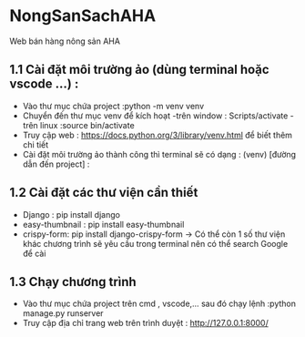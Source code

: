 # NongSanSachAHA
Web bán hàng nông sản AHA
## 1.1 Cài đặt môi trường ảo (dùng terminal hoặc vscode …) :
- Vào thư mục chứa project  :python -m venv venv
- Chuyển đến thư mục venv để kích hoạt -trên window : Scripts/activate
	     				                -trên linux :source bin/activate
- Truy cập web : https://docs.python.org/3/library/venv.html để biết thêm chi tiết 
- Cài đặt môi trường ảo thành công thì terminal sẽ có dạng : (venv) [đường dẫn đến project] :
## 1.2 Cài đặt các thư viện cần thiết
- Django : pip install django
- easy-thumbnail : pip install easy-thumbnail
- crispy-form: pip install django-crispy-form
-> Có thể còn 1 số thư viện khác chương trình sẽ yêu cầu trong terminal nên có thể search Google để cài 
## 1.3 Chạy chương trình
- Vào thư mục chứa project trên cmd , vscode,… sau đó chạy lệnh :python manage.py runserver 
- Truy cập địa chỉ trang web trên trình duyệt : http://127.0.0.1:8000/
